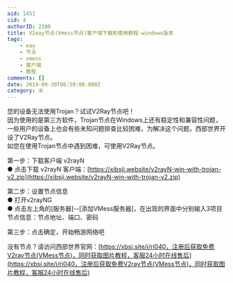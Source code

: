 ```yaml
---
aid: 1451
cid: 4
authorID: 2100
title: V2eay节点(Vmess节点)客户端下载和使用教程-windows版本
tags:
    - eay
    - 节点
    - vmess
    - 客户端
    - 教程
comments: []
date: 2019-09-30T06:59:00.000Z
category: 水
---
```


您的设备无法使用Trojan？试试V2Ray节点吧！  
因为使用的是第三方软件，Trojan节点在Windows上还有稳定性和兼容性问题，一些用户的设备上也会有些未知问题排查比较困难，为解决这个问题，西部世界开设了V2Ray节点。  
如您在使用Trojan节点中遇到困难，可使用V2Ray节点。

第一步：下载客户端 v2rayN  
● 点击下载 v2rayN 客户端：[https://xibsji.website/v2rayN-win-with-trojan-v2.zip](https://xibsji.website/v2rayN-win-with-trojan-v2.zip)

第二步：设置节点信息  
● 打开v2rayNG  
● 点击左上角的\[服务器\]--\[添加VMess服务器\]，在出现的界面中分别输入3项目节点信息：节点地址、端口、密码

第三步：点击确定，开始畅游网络吧

没有节点？请访问西部世界官网：[https://xbsj.site/i/ri040，注册后获取免费V2ray节点(VMess节点)，同时获取图片教程，客服24小时在线售后](https://xbsj.site/i/ri040，注册后获取免费V2ray节点(VMess节点)，同时获取图片教程，客服24小时在线售后)
